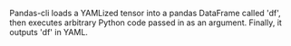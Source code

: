 Pandas-cli loads a YAMLized tensor into a pandas DataFrame called 'df', then executes arbitrary Python code passed in as an argument. Finally, it outputs 'df' in YAML.
